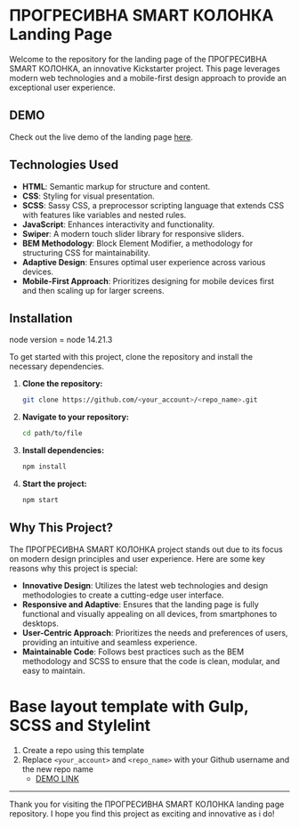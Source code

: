 # ПРОГРЕСИВНА SMART КОЛОНКА Landing Page

Welcome to the repository for the landing page of the ПРОГРЕСИВНА SMART КОЛОНКА, an innovative Kickstarter project. 
This page leverages modern web technologies and a mobile-first design approach to provide an exceptional user experience.


## DEMO

Check out the live demo of the landing page [here](https://your-live-demo-link.com).

## Technologies Used

- **HTML**: Semantic markup for structure and content.
- **CSS**: Styling for visual presentation.
- **SCSS**: Sassy CSS, a preprocessor scripting language that extends CSS with features like variables and nested rules.
- **JavaScript**: Enhances interactivity and functionality.
- **Swiper**: A modern touch slider library for responsive sliders.
- **BEM Methodology**: Block Element Modifier, a methodology for structuring CSS for maintainability.
- **Adaptive Design**: Ensures optimal user experience across various devices.
- **Mobile-First Approach**: Prioritizes designing for mobile devices first and then scaling up for larger screens.

## Installation

node version = node 14.21.3

To get started with this project, clone the repository and install the necessary dependencies.

1. **Clone the repository:**

    ```bash
    git clone https://github.com/<your_account>/<repo_name>.git
    ```

2. **Navigate to your repository:**

    ```bash
    cd path/to/file
    ```

3. **Install dependencies:**

    ```bash
    npm install
    ```

4. **Start the project:**

    ```bash
    npm start
    ```
## Why This Project?

The ПРОГРЕСИВНА SMART КОЛОНКА project stands out due to its focus on modern design principles and user experience. Here are some key reasons why this project is special:

- **Innovative Design**: Utilizes the latest web technologies and design methodologies to create a cutting-edge user interface.
- **Responsive and Adaptive**: Ensures that the landing page is fully functional and visually appealing on all devices, from smartphones to desktops.
- **User-Centric Approach**: Prioritizes the needs and preferences of users, providing an intuitive and seamless experience.
- **Maintainable Code**: Follows best practices such as the BEM methodology and SCSS to ensure that the code is clean, modular, and easy to maintain.


# Base layout template with Gulp, SCSS and Stylelint
1. Create a repo using this template
1. Replace `<your_account>` and `<repo_name>` with your Github username and the new repo name
    - [DEMO LINK](https://<your_account>.github.io/<repo_name>/)

---

Thank you for visiting the ПРОГРЕСИВНА SMART КОЛОНКА landing page repository. I hope you find this project as exciting and innovative as i do!